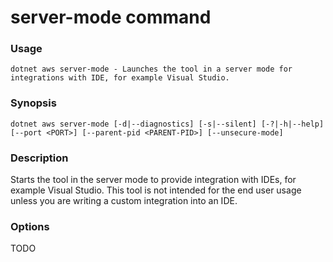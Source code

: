 # server-mode command

### Usage
    dotnet aws server-mode - Launches the tool in a server mode for integrations with IDE, for example Visual Studio.

### Synopsis
    dotnet aws server-mode [-d|--diagnostics] [-s|--silent] [-?|-h|--help] [--port <PORT>] [--parent-pid <PARENT-PID>] [--unsecure-mode]

### Description
Starts the tool in the server mode to provide integration with IDEs, for example Visual Studio. This tool is not intended for the end user usage unless you are writing a custom integration into an IDE.

### Options

TODO
